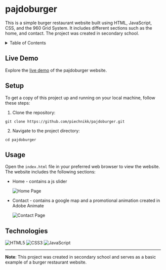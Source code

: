 # pajdoburger

This is a simple burger restaurant website built using HTML, JavaScript, CSS, and the 960 Grid System. It includes different sections such as the home, and contact. The project was created in secondary school.

<details>
  <summary>Table of Contents</summary>
  <ul>
    <li><a href="#live-demo">Live Demo</a></li>
    <li><a href="#setup">Setup</a></li>
    <li><a href="#usage">Usage</a></li>
    <li><a href="#technologies">Technologies</a></li>
  </ul>
</details>

## Live Demo

Explore the [live demo](https://piechnikk.github.io/pajdoburger/) of the pajdoburger website.

## Setup

To get a copy of this project up and running on your local machine, follow these steps:

1. Clone the repository: 
```
git clone https://github.com/piechnikk/pajdoburger.git
```
2. Navigate to the project directory: 
```
cd pajdoburger
```

## Usage

Open the `index.html` file in your preferred web browser to view the website. The website includes the following sections:

- Home - contains a js slider

  ![Home Page](https://github.com/piechnikk/pajdoburger/assets/51060535/30473e89-bc3b-438c-8005-578b2934c68b)


- Contact - contains a google map and a promotional animation created in Adobe Animate

  ![Contact Page](https://github.com/piechnikk/pajdoburger/assets/51060535/2d541be7-9b72-4239-8ed8-35fe09005366)


## Technologies

<div>
    <img src="https://img.shields.io/badge/HTML5-E34F26?style=for-the-badge&logo=html5&logoColor=white" alt="HTML5"> 
    <img src="https://img.shields.io/badge/CSS3-1572B6?style=for-the-badge&logo=css3&logoColor=white" alt="CSS3">
    <img src="https://img.shields.io/badge/JavaScript-323330?style=for-the-badge&logo=javascript&logoColor=F7DF1E" alt="JavaScript">  
</div>

---

**Note**: This project was created in secondary school and serves as a basic example of a burger restaurant website.
